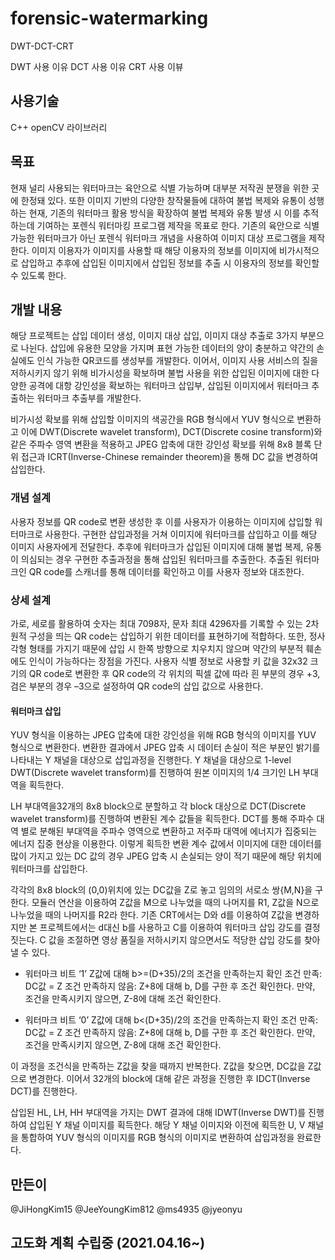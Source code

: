 # forensic-watermarking
DWT-DCT-CRT

DWT 사용 이유
DCT 사용 이유
CRT 사용 이뷰


## 사용기술
C++
openCV 라이브러리

## 목표

현재 널리 사용되는 워터마크는 육안으로 식별 가능하며 대부분 저작권 분쟁을 위한 곳에 한정돼 있다. 
또한 이미지 기반의 다양한 창작물들에 대하여 불법 복제와 유통이 성행하는 현재, 기존의 워터마크 활용 방식을 확장하여 불법 복제와 유통 발생 시 이를 추적하는데 기여하는 포렌식 워터마킹 프로그램 제작을 목표로 한다. 
기존의 육안으로 식별 가능한 워터마크가 아닌 포렌식 워터마크 개념을 사용하여 이미지 대상 프로그램을 제작한다. 
이미지 이용자가 이미지를 사용할 때 해당 이용자의 정보를 이미지에 비가시적으로 삽입하고 추후에 삽입된 이미지에서 삽입된 정보를 추출 시 이용자의 정보를 확인할 수 있도록 한다.


## 개발 내용

해당 프로젝트는 삽입 데이터 생성, 이미지 대상 삽입, 이미지 대상 추출로 3가지 부분으로 나뉜다. 삽입에 유용한 모양을 가지며 표현 가능한 데이터의 양이 충분하고 약간의 손실에도 인식 가능한 QR코드를 생성부를 개발한다. 이어서, 이미지 사용 서비스의 질을 저하시키지 않기 위해 비가시성을 확보하며 불법 사용을 위한 삽입된 이미지에 대한 다양한 공격에 대항 강인성을 확보하는 워터마크 삽입부, 삽입된 이미지에서 워터마크 추출하는 워터마크 추출부를 개발한다.  

비가시성 확보를 위해 삽입할 이미지의 색공간을 RGB 형식에서 YUV 형식으로 변환하고 이에 DWT(Discrete wavelet transform), DCT(Discrete cosine transform)와 같은 주파수 영역 변환을 적용하고 JPEG 압축에 대한 강인성 확보를 위해 8x8 블록 단위 접근과 ICRT(Inverse-Chinese remainder theorem)을 통해 DC 값을 변경하여 삽입한다. 



### 개념 설계

사용자 정보를 QR code로 변환 생성한 후 이를 사용자가 이용하는 이미지에 삽입할 워터마크로 사용한다. 구현한 삽입과정을 거쳐 이미지에 워터마크를 삽입하고 이를 해당 이미지 사용자에게 전달한다. 추후에 워터마크가 삽입된 이미지에 대해 불법 복제, 유통이 의심되는 경우 구현한 추출과정을 통해 삽입된 워터마크를 추출한다. 추출된 워터마크인 QR code를 스캐너를 통해 데이터를 확인하고 이를 사용자 정보와 대조한다.


### 상세 설계
가로, 세로를 활용하여 숫자는 최대 7098자, 문자 최대 4296자를 기록할 수 있는 2차원적 구성을 띄는 QR code는 삽입하기 위한 데이터를 표현하기에 적합하다. 또한, 정사각형 형태를 가지기 때문에 삽입 시 한쪽 방향으로 치우치지 않으며 약간의 부분적 훼손에도 인식이 가능하다는 장점을 가진다. 사용자 식별 정보로 사용할 키 값을 32x32 크기의 QR code로 변환한 후 QR code의 각 위치의 픽셀 값에 따라 흰 부분의 경우 +3, 검은 부분의 경우 –3으로 설정하여 QR code의 삽입 값으로 사용한다. 

#### 워터마크 삽입 
YUV 형식을 이용하는 JPEG 압축에 대한 강인성을 위해 RGB 형식의 이미지를 YUV 형식으로 변환한다. 변환한 결과에서 JPEG 압축 시 데이터 손실이 적은 부분인 밝기를 나타내는 Y 채널을 대상으로 삽입과정을 진행한다. Y 채널을 대상으로 1-level DWT(Discrete wavelet transform)를 진행하여 원본 이미지의 1/4 크기인 LH 부대역을 획득한다.

LH 부대역을32개의 8x8 block으로 분할하고 각 block 대상으로 DCT(Discrete wavelet transform)를 진행하여 변환된 계수 값들을 획득한다. DCT를 통해 주파수 대역 별로 분해된 부대역을 주파수 영역으로 변환하고 저주파 대역에 에너지가 집중되는 에너지 집중 현상을 이용한다. 이렇게 획득한 변환 계수 값에서 이미지에 대한 데이터를 많이 가지고 있는 DC 값의 경우 JPEG 압축 시 손실되는 양이 적기 때문에 해당 위치에 워터마크를 삽입한다. 

 각각의 8x8 block의 (0,0)위치에 있는 DC값을 Z로 놓고 임의의 서로소 쌍{M,N}을 구한다. 모듈러 연산을 이용하여 Z값을 M으로 나누었을 때의 나머지를 R1, Z값을 N으로 나누었을 때의 나머지를 R2라 한다.
 기존 CRT에서는 D와 d를 이용하여 Z값을 변경하지만 본 프로젝트에서는 d대신 b를 사용하고 C를 이용하여 워터마크 삽입 강도를 결정짓는다. C 값을 조절하면 영상 품질을 저하시키지 않으면서도 적당한 삽입 강도를 찾아낼 수 있다. 

- 워터마크 비트 ‘1’
Z값에 대해 b>=(D+35)/2의 조건을 만족하는지 확인
조건 만족: DC값 = Z
조건 만족하지 않음: 
Z+8에 대해 b, D를 구한 후 조건 확인한다.
만약, 조건을 만족시키지 않으면, Z-8에 대해 조건 확인한다.

- 워터마크 비트 ‘0’
Z값에 대해 b<(D+35)/2의 조건을 만족하는지 확인
조건 만족: DC값 = Z
조건 만족하지 않음: 
Z+8에 대해 b, D를 구한 후 조건 확인한다.
만약, 조건을 만족시키지 않으면, Z-8에 대해 조건 확인한다.

이 과정을 조건식을 만족하는 Z값을 찾을 때까지 반복한다. Z값을 찾으면, DC값을 Z값으로 변경한다. 이어서 32개의 block에 대해 같은 과정을 진행한 후 IDCT(Inverse DCT)를 진행한다.

삽입된 HL, LH, HH 부대역을 가지는 DWT 결과에 대해 IDWT(Inverse DWT)를 진행하여 삽입된 Y 채널 이미지를 획득한다. 해당 Y 채널 이미지와 이전에 획득한 U, V 채널을 통합하여 YUV 형식의 이미지를 RGB 형식의 이미지로 변환하여 삽입과정을 완료한다.


## 만든이
@JiHongKim15 @JeeYoungKim812 @ms4935 @jyeonyu

## 고도화 계획 수립중 (2021.04.16~)
